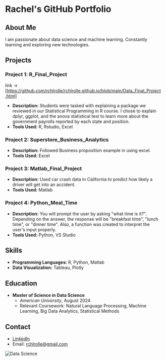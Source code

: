# Rachel's  GitHub Portfolio

## About Me
I am passionate about data science and machine learning. Constantly learning and exploring new technologies.

## Projects
### Project 1: R_Final_Project 
link -> [https://github.com/rchlrolle/rchlrolle.github.io/blob/main/Data_Final_Project.html]

- **Description:** Students were tasked with explaining a package we reviewed in our Statistical Programming in R course. I chose to explain dplyr, ggplot, and the anova statistical test to learn more about the government payrolls reported by each state and position.
- **Tools Used:** R, Rstudio, Excel


### Project 2: Superstore_Business_Analytics
- **Description:** Followed Business proposition example in using excel. 
- **Tools Used:** Excel

### Project 3: Matlab_Final_Project
- **Description:** Used car crash data in California to predict how likely a driver will get into an accident.
- **Tools Used:** Matlab

### Project 4: Python_Meal_Time
- **Description:** You will prompt the user by asking "what time is it?". Depending on the answer, the response will be "breakfast time", "lunch time", or "dinner time". Also, a function was created to interpret the user's input properly.
- **Tools Used:** Python, VS Studio

  
## Skills
- **Programming Languages:** R, Python, Matlab
- **Data Visualization:** Tableau, Plotly

## Education
- **Master of Science in Data Science**
  - *American University*, August 2024
  - Relevant Coursework: Natural Language Processing, Machine Learning, Big Data Analytics, Statistical Methods

## Contact
- [LinkedIn](https://www.linkedin.com/in/rachel-rolle-analyst/)
- Email: rchlrolle@gmail.com


![Data Science](https://image-url.com/data-science-image)
